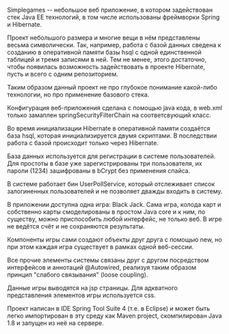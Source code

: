 Simplegames -- небольшое веб приложение, в котором задействован стек Java EE технологий, в том числе использованы фреймворки Spring и Hibernate.

Проект небольшого размера и многие вещи в нём представлены весьма символически. Так, например, работа с базой данных сведена к созданию в оперативной памяти базы hsql с одной единственной таблицей и тремя записями в ней. Тем не менее, этого достаточно, чтобы появилась возможность задействовать в проекте Hibernate, пусть и всего с одним репозиторием.

Таким образом данный проект не про глубокое понимание какой-либо технологии, но про применение базового стека.

Конфигурация веб-приложения сделана с помощью java кода, в web.xml только замаплен springSecurityFilterChain на соответсвующий класс.

Во время инициализации Hibernate в оперативной памяти создаётся база hsql, которая инициализируется двумя скриптами. В последствии работа с базой происходит только через Hibernate.

База данных используется для регистрации в системе пользователей. Для простоты в базе уже зарегистрированы три пользователя, их пароли (1234) зашифрованы в bCrypt без применения спайса.

В системе работает бин UserPollService, который отслеживает список залогиненных пользователей и не позволяет дважды входить в систему.

В приложении доступна одна игра: Black Jack. Сама игра, колода карт и собственно карты смоделированы в простом Java core и к ним, по существу, можно приспособить любой интерфейс, не только веб. В игре не ведётся счёт и не сохраняются результаты.

Компоненты игры сами создают объекты друг друга с помощью new, но при этом каждая игра существует в рамках одной веб-сессии.

Все прочие элементы системы связаны друг с другом посредством интерфейсов и аннотаций @Autowired, реализуя таким образом принцип "слабого связывания" (loose coupling).

Данные игры выводятся на jsp страницы. Для адкватного представления элементов игры используется css.

Проект написан в IDE Spring Tool Suite 4 (т.е. в Eclipse) и может быть легко импортирован в эту среду как Maven project, скомпилирован Java 1.8 и запущен из неё на сервере.